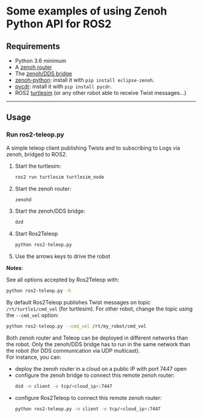# Some examples of using Zenoh Python API for ROS2

## **Requirements**

 * Python 3.6 minimum
 * A [zenoh router](http://zenoh.io/docs/getting-started/quick-test/)
 * The [zenoh/DDS bridge](https://github.com/eclipse-zenoh/zenoh-plugin-dds#trying-it-out)
 * [zenoh-python](https://github.com/eclipse-zenoh/zenoh-python): install it with `pip install eclipse-zenoh`.
 * [pycdr](https://pypi.org/project/pycdr/): install it with `pip install pycdr`.
 * ROS2 [turtlesim](http://wiki.ros.org/turtlesim) (or any other robot able to receive Twist messages...)

-----
## **Usage**

### Run ros2-teleop.py

A simple teleop client publishing Twists and to subscribing to Logs
via zenoh, bridged to ROS2.

 1. Start the turtlesim:
      ```bash
      ros2 run turtlesim turtlesim_node
      ```
 2. Start the zenoh router:
      ```bash
      zenohd
      ```
 3. Start the zenoh/DDS bridge:
      ```bash
      dzd
      ```
 4. Start Ros2Teleop
      ```bash
      python ros2-teleop.py
      ```
 5. Use the arrows keys to drive the robot

**Notes**:

See all options accepted by Ros2Teleop with:
  ```bash
  python ros2-teleop.py -h
  ```

By default Ros2Teleop publishes Twist messages on topic `/rt/turtle1/cmd_vel` (for turtlesim).
For other robot, change the topic using the `--cmd_vel` option:
  ```bash
  python ros2-teleop.py --cmd_vel /rt/my_robot/cmd_vel
  ```

Both zenoh router and Teleop can be deployed in different networks than the robot. Only the zenoh/DDS bridge has to run in the same network than the robot (for DDS communication via UDP multicast).  
For instance, you can:
 * deploy the zenoh router in a cloud on a public IP with port 7447 open
 * configure the zenoh bridge to connect this remote zenoh router:
     ```bash
     dzd -m client -e tcp/<cloud_ip>:7447
     ```
 * configure Ros2Teleop to connect this remote zenoh router:
    ```bash
    python ros2-teleop.py -m client -e tcp/<cloud_ip>:7447
    ```


